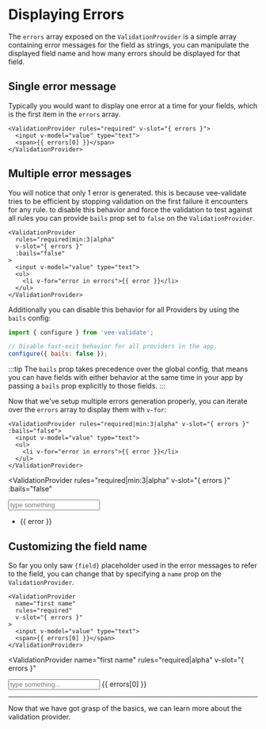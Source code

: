 # Displaying Errors

The `errors` array exposed on the `ValidationProvider` is a simple array containing error messages for the field as strings, you can manipulate the displayed field name and how many errors should be displayed for that field.

## Single error message

Typically you would want to display one error at a time for your fields, which is the first item in the `errors` array.

```vue{3}
<ValidationProvider rules="required" v-slot="{ errors }">
  <input v-model="value" type="text">
  <span>{{ errors[0] }}</span>
</ValidationProvider>
```

## Multiple error messages

You will notice that only 1 error is generated. this is because vee-validate tries to be efficient by stopping validation on the first failure it encounters for any rule. to disable this behavior and force the validation to test against all rules you can provide `bails` prop set to `false` on the `ValidationProvider`.

```vue{4}
<ValidationProvider
  rules="required|min:3|alpha"
  v-slot="{ errors }"
  :bails="false"
>
  <input v-model="value" type="text">
  <ul>
    <li v-for="error in errors">{{ error }}</li>
  </ul>
</ValidationProvider>
```

Additionally you can disable this behavior for all Providers by using the `bails` config:

```js
import { configure } from 'vee-validate';

// Disable fast-exit behavior for all providers in the app.
configure({ bails: false });
```

:::tip
  The `bails` prop takes precedence over the global config, that means you can have fields with either behavior at the same time in your app by passing a `bails` prop explicitly to those fields.
:::

Now that we've setup multiple errors generation properly, you can iterate over the `errors` array to display them with `v-for`:

```vue{4}
<ValidationProvider rules="required|min:3|alpha" v-slot="{ errors }" :bails="false">
  <input v-model="value" type="text">
  <ul>
    <li v-for="error in errors">{{ error }}</li>
  </ul>
</ValidationProvider>
```

<ValidationProvider
  rules="required|min:3|alpha"
  v-slot="{ errors }"
  :bails="false"
>
  <input v-model="values.multiple" type="text" placeholder="type something">
  <ul>
    <li v-for="error in errors">{{ error }}</li>
  </ul>
</ValidationProvider>

## Customizing the field name

So far you only saw `{field}` placeholder used in the error messages to refer to the field, you can change that by specifying a `name` prop on the `ValidationProvider`.

```vue{2}
<ValidationProvider
  name="first name"
  rules="required"
  v-slot="{ errors }"
>
  <input v-model="value" type="text">
  <span>{{ errors[0] }}</span>
</ValidationProvider>
```

<ValidationProvider
  name="first name"
  rules="required|alpha"
  v-slot="{ errors }"
>
  <input v-model="values.name" type="text" placeholder="type something...">
  <span>{{ errors[0] }}</span>
</ValidationProvider>

 <!-- TODO: Add localization and custom messages guide -->
<!-- Messages can also be localized and customized per field. -->

---

Now that we have got grasp of the basics, we can learn more about the validation provider.

<script>
export default {
  data: () => ({ values: {} })
};
</script>
